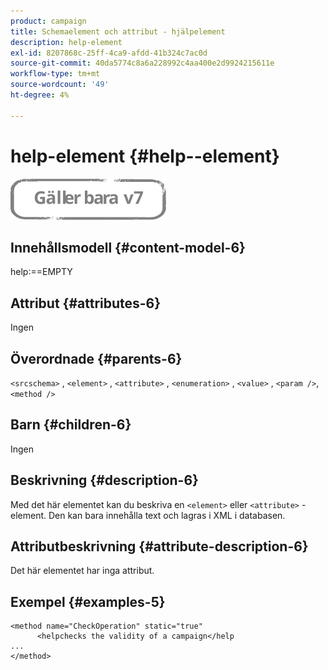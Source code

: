 ```yaml
---
product: campaign
title: Schemaelement och attribut - hjälpelement
description: help-element
exl-id: 8207868c-25ff-4ca9-afdd-41b324c7ac0d
source-git-commit: 40da5774c8a6a228992c4aa400e2d9924215611e
workflow-type: tm+mt
source-wordcount: '49'
ht-degree: 4%

---
```


# help-element {#help--element}

![](../../../assets/v7-only.svg)

## Innehållsmodell {#content-model-6}

help:==EMPTY

## Attribut {#attributes-6}

Ingen

## Överordnade {#parents-6}

`<srcschema>`  ,  `<element>`   ,   `<attribute>`    ,    `<enumeration>`     ,     `<value>`      ,     `<param />`,      `<method />`

## Barn {#children-6}

Ingen

## Beskrivning {#description-6}

Med det här elementet kan du beskriva en `<element>`  eller  `<attribute>`   -element. Den kan bara innehålla text och lagras i XML i databasen.

## Attributbeskrivning {#attribute-description-6}

Det här elementet har inga attribut.

## Exempel {#examples-5}

```
<method name="CheckOperation" static="true"
      <helpchecks the validity of a campaign</help
...
</method> 
```
